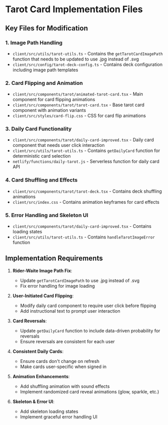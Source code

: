 # Tarot Card Implementation Files

## Key Files for Modification

### 1. Image Path Handling
- `client/src/utils/tarot-utils.ts` - Contains the `getTarotCardImagePath` function that needs to be updated to use .jpg instead of .svg
- `client/src/config/tarot-deck-config.ts` - Contains deck configuration including image path templates

### 2. Card Flipping and Animation
- `client/src/components/tarot/animated-tarot-card.tsx` - Main component for card flipping animations
- `client/src/components/tarot/tarot-card.tsx` - Base tarot card component with animation variants
- `client/src/styles/card-flip.css` - CSS for card flip animations

### 3. Daily Card Functionality
- `client/src/components/tarot/daily-card-improved.tsx` - Daily card component that needs user click interaction
- `client/src/utils/tarot-utils.ts` - Contains `getDailyCard` function for deterministic card selection
- `netlify/functions/daily-tarot.js` - Serverless function for daily card API

### 4. Card Shuffling and Effects
- `client/src/components/tarot/tarot-deck.tsx` - Contains deck shuffling animations
- `client/src/index.css` - Contains animation keyframes for card effects

### 5. Error Handling and Skeleton UI
- `client/src/components/tarot/daily-card-improved.tsx` - Contains loading states
- `client/src/utils/tarot-utils.ts` - Contains `handleTarotImageError` function

## Implementation Requirements

1. **Rider-Waite Image Path Fix**:
   - Update `getTarotCardImagePath` to use .jpg instead of .svg
   - Fix error handling for image loading

2. **User-Initiated Card Flipping**:
   - Modify daily card component to require user click before flipping
   - Add instructional text to prompt user interaction

3. **Card Reversals**:
   - Update `getDailyCard` function to include data-driven probability for reversals
   - Ensure reversals are consistent for each user

4. **Consistent Daily Cards**:
   - Ensure cards don't change on refresh
   - Make cards user-specific when signed in

5. **Animation Enhancements**:
   - Add shuffling animation with sound effects
   - Implement randomized card reveal animations (glow, sparkle, etc.)

6. **Skeleton & Error UI**:
   - Add skeleton loading states
   - Implement graceful error handling UI
